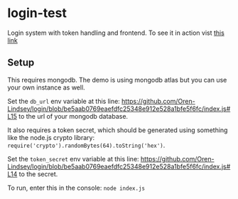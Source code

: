 # login-test
Login system with token handling and frontend. To see it in action vist [this link](https://login-test.s40.repl.co)

## Setup
This requires mongodb. The demo is using mongodb atlas but you can use your own instance as well.

Set the `db_url` env variable at this line: https://github.com/Oren-Lindsey/login/blob/be5aab0769eaefdfc25348e912e528a1bfe5f6fc/index.js#L15 to the url of your mongodb database.

It also requires a token secret, which should be generated using something like the node.js crypto library:
`require('crypto').randomBytes(64).toString('hex')`.

Set the `token_secret` env variable at this line:
https://github.com/Oren-Lindsey/login/blob/be5aab0769eaefdfc25348e912e528a1bfe5f6fc/index.js#L14
to the secret.

To run, enter this in the console: `node index.js`
